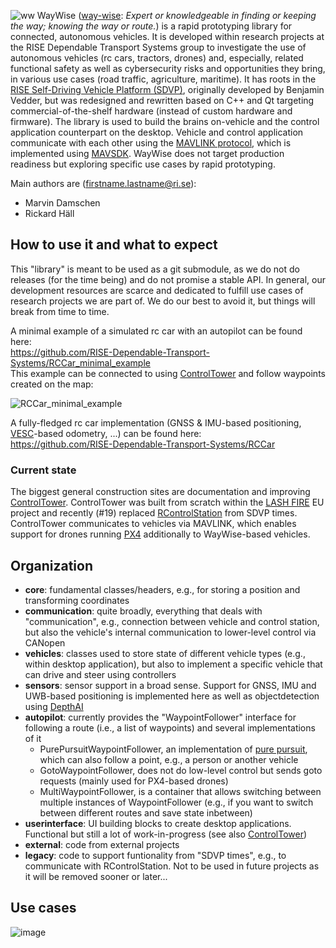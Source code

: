 ![ww](https://user-images.githubusercontent.com/2404625/166413759-d1d2f771-984c-4dec-9036-866cf29dc547.png)
WayWise ([way-wise](https://en.wiktionary.org/wiki/way-wise): _Expert or knowledgeable in finding or keeping the way; knowing the way or route._) is a rapid prototyping library for connected, autonomous vehicles.
It is developed within research projects at the RISE Dependable Transport Systems group to investigate the use of autonomous vehicles (rc cars, tractors, drones) and, especially, related functional safety as well as cybersecurity risks and opportunities they bring, in various use cases (road traffic, agriculture, maritime).
It has roots in the [RISE Self-Driving Vehicle Platform (SDVP)](https://github.com/RISE-Dependable-Transport-Systems/rise_sdvp), originally developed by Benjamin Vedder, but was redesigned and rewritten based on C++ and Qt targeting commercial-of-the-shelf hardware (instead of custom hardware and firmware).
The library is used to build the brains on-vehicle and the control application counterpart on the desktop.
Vehicle and control application communicate with each other using the [MAVLINK protocol](https://mavlink.io/), which is implemented using [MAVSDK](http://mavsdk.io/).
WayWise does not target production readiness but exploring specific use cases by rapid prototyping.

Main authors are (firstname.lastname@ri.se):
- Marvin Damschen
- Rickard Häll

## How to use it and what to expect
This "library" is meant to be used as a git submodule, as we do not do releases (for the time being) and do not promise a stable API.
In general, our development resources are scarce and dedicated to fulfill use cases of research projects we are part of.
We do our best to avoid it, but things will break from time to time.

A minimal example of a simulated rc car with an autopilot can be found here: \
https://github.com/RISE-Dependable-Transport-Systems/RCCar_minimal_example \
This example can be connected to using [ControlTower](https://github.com/RISE-Dependable-Transport-Systems/ControlTower) and follow waypoints created on the map:

![RCCar_minimal_example](https://user-images.githubusercontent.com/2404625/202208555-1271ba0d-55f7-4c26-94ac-53920e6d18c5.gif)

A fully-fledged rc car implementation (GNSS & IMU-based positioning, [VESC](https://vesc-project.com/)-based odometry, ...) can be found here: \
https://github.com/RISE-Dependable-Transport-Systems/RCCar

### Current state
The biggest general construction sites are documentation and improving [ControlTower](https://github.com/RISE-Dependable-Transport-Systems/ControlTower).
ControlTower was built from scratch within the [LASH FIRE](https://lashfire.eu/) EU project and recently (#19) replaced [RControlStation](https://github.com/RISE-Dependable-Transport-Systems/rise_sdvp/tree/master/Linux/RControlStation) from SDVP times. 
ControlTower communicates to vehicles via MAVLINK, which enables support for drones running [PX4](https://px4.io/) additionally to WayWise-based vehicles.

## Organization
- **core**: fundamental classes/headers, e.g., for storing a position and transforming coordinates
- **communication**: quite broadly, everything that deals with "communication", e.g., connection between vehicle and control station, but also the vehicle's internal communication to lower-level control via CANopen
- **vehicles**: classes used to store state of different vehicle types (e.g., within desktop application), but also to implement a specific vehicle that can drive and steer using controllers
- **sensors**: sensor support in a broad sense. Support for GNSS, IMU and UWB-based positioning is implemented here as well as objectdetection using [DepthAI](https://docs.luxonis.com/en/latest/)
- **autopilot**: currently provides the "WaypointFollower" interface for following a route (i.e., a list of waypoints) and several implementations of it
  - PurePursuitWaypointFollower, an implementation of [pure pursuit](https://www.ri.cmu.edu/pub_files/pub3/coulter_r_craig_1992_1/coulter_r_craig_1992_1.pdf), which can also follow a point, e.g., a person or another vehicle
  - GotoWaypointFollower, does not do low-level control but sends goto requests (mainly used for PX4-based drones)
  - MultiWaypointFollower, is a container that allows switching between multiple instances of WaypointFollower (e.g., if you want to switch between different routes and save state inbetween)
- **userinterface**: UI building blocks to create desktop applications. Functional but still a lot of work-in-progress (see also [ControlTower](https://github.com/RISE-Dependable-Transport-Systems/ControlTower))
- **external**: code from external projects
- **legacy**: code to support funtionality from "SDVP times", e.g., to communicate with RControlStation. Not to be used in future projects as it will be removed sooner or later...

## Use cases
![image](https://user-images.githubusercontent.com/2404625/165902491-023a640b-947a-4a76-aea6-6219e5f8ca76.png)

